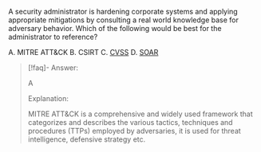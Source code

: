 
A security administrator is hardening corporate systems and applying appropriate mitigations by consulting a real world knowledge base for adversary behavior. Which of the following would be best for the administrator to reference? 

A. MITRE ATT&CK 
B. CSIRT 
C. [CVSS](../../Glossary/CVSS.md) 
D. [SOAR](../../Glossary/SOAR.md)

> [!faq]- Answer: 
> 
> A 
> 
> Explanation: 
> 
> MITRE ATT&CK is a comprehensive and widely used framework that categorizes and describes the various tactics, techniques and procedures (TTPs) employed by adversaries, it is used for threat intelligence, defensive strategy etc.
